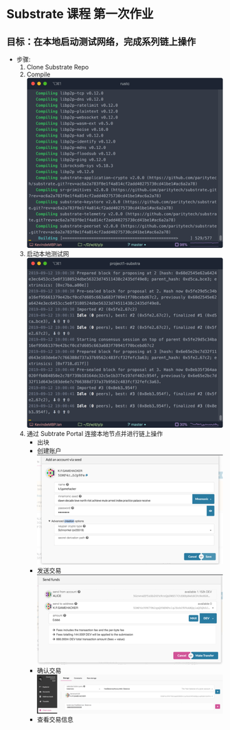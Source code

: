 # Substrate 课程 第一次作业

## 目标：在本地启动测试网络，完成系列链上操作
- 步骤:
	1. Clone Substrate Repo
	2. Compile
    ![](img/compile.png)
	3. 启动本地测试网
    ![](img/initTestNet.png)
	4. 通过 Subtrate Portal 连接本地节点并进行链上操作
		* 出块
		* 创建账户
        ![](img/addNewAccount.png)
		* 发送交易
        ![](img/send.png)
		* 确认交易
        ![](img/balance.png)
		* 查看交易信息